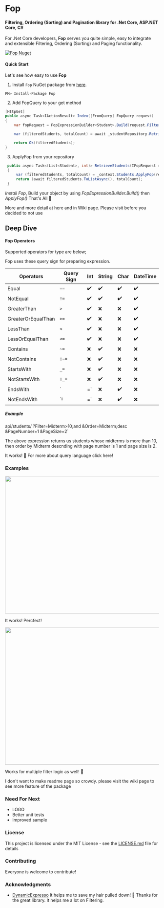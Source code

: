 # Fop
#### Filtering, Ordering (Sorting) and Pagination library for .Net Core, ASP.NET Core, C#

For .Net Core developers, **Fop** serves you quite simple, easy to integrate and extensible Filtering, Ordering (Sorting) and Paging functionality.

[![Fop Nuget](https://img.shields.io/nuget/v/Fop.svg?style=flat)](https://www.nuget.org/packages/Fop)

#### Quick Start
Let's see how easy to use **Fop**

 1. Install `Fop` NuGet package from [here](https://www.nuget.org/packages/Fop/).
 ````
PM> Install-Package Fop
````
2. Add FopQuery to your get method
```csharp
[HttpGet]
public async Task<IActionResult> Index([FromQuery] FopQuery request)
{
    var fopRequest = FopExpressionBuilder<Student>.Build(request.Filter, request.Order, request.PageNumber, request.PageSize);

    var (filteredStudents, totalCount) = await _studentRepository.RetrieveStudents(fopRequest);

    return Ok(filteredStudents);
}
```
3. ApplyFop from your repository
```csharp
 public async Task<(List<Student>, int)> RetrieveStudents(IFopRequest request)
 {
     var (filteredStudents, totalCount) = _context.Students.ApplyFop(request);
     return (await filteredStudents.ToListAsync(), totalCount);
 }
```
*Install Fop*, Build your object by using *FopExpressionBuilder<Student>.Build()* then *ApplyFop()* 
That's All 🤘  

More and more detail at here and in Wiki page. Please visit before you decided to not use

## Deep Dive
#### Fop Operators
Supported operators for type are below;

Fop uses these query sign for preparing expression. 

|Operators          |Query Sign  |Int |String | Char |DateTime|
|-------------------|------------|----|-------|------|--------|
|Equal              |`==`        | ✔️ | ✔️    | ✔️  | ✔️     |
|NotEqual           |`!=`        | ✔️ | ✔️    | ✔️  | ✔️     |
|GreaterThan        |`>`         | ✔️ | ❌    | ❌  | ✔️     |
|GreaterOrEqualThan |`>=`        | ✔️ | ❌    | ❌  | ✔️     |
|LessThan           |`<`         | ✔️ | ❌    | ❌  | ✔️     |
|LessOrEqualThan    |`<=`        | ✔️ | ❌    | ❌  | ✔️     |
|Contains           |`~=`        | ❌ | ✔️    | ❌  | ❌     | 
|NotContains        |`!~=`       | ❌ | ✔️    | ❌  | ❌     | 
|StartsWith         |`_=`        | ❌ | ✔️    | ❌  | ❌     |
|NotStartsWith      |`!_=`       | ❌ | ✔️    | ❌  | ❌     |
|EndsWith           |`|=`        | ❌ | ✔️    | ❌  | ❌     |
|NotEndsWith        |`!|=`       | ❌ | ✔️    | ❌  | ❌     |

##### Example
api/students/
?Filter=Midterm>10;and 
&Order=Midterm;desc
&PageNumber=1
&PageSize=2`

The above expression returns us students whose midterms is more than 10, then order by Midterm descnding with page number is 1 and page size is 2.

It works! 🚀
For more about query language click here!

### Examples
<img src="https://raw.githubusercontent.com/arslanaybars/AybCommerce-B2B/master/media/Filter.png" width="800" height="450"/>

It works! Percfect!

<img src="https://raw.githubusercontent.com/arslanaybars/AybCommerce-B2B/master/media/Multiple_FIlter_With_Page_Result.png" width="800" height="450"/>

Works for multiple filter logic as well! 🎉

I don't want to make readme page so crowdy. please visit the wiki page to see more feature of the package

### Need For Next
- LOGO
- Better unit tests
- Improved sample

### License

This project is licensed under the MIT License - see the [LICENSE.md](LICENSE) file for details

### Contributing

Everyone is welcome to contribute!

### Acknowledgments

* [DynamicExpresso](https://github.com/davideicardi/DynamicExpresso/ "DynamicExpresso") It helps me to save my hair pulled down! 🙏 Thanks for the great library. It helps me a lot on Filtering.
